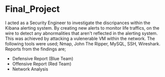 # Final_Project
I acted as a Security Engineer to investigate the discripances within the Kibana alerting system. 
By creating new alerts to monitor life traffics, on the wire to detect any abnormalities that aren't reflected in the alerting system.
This was achieved by attacking a vulenerable VM within the network.
The following tools were used; Nmap, John The Ripper, MySQL, SSH, Wireshark.
Reports from the findings are; 
 * Defensive Report (Blue Team)
 * Offensive Report (Red Team)
 * Network Analysis

